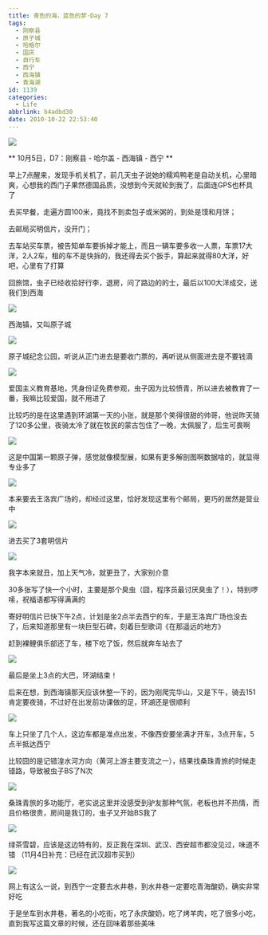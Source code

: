 ```yaml
---
title: 青色的海，蓝色的梦·Day 7
tags:
  - 刚察县
  - 原子城
  - 哈格尔
  - 国庆
  - 自行车
  - 西宁
  - 西海镇
  - 青海湖
id: 1139
categories:
  - Life
abbrlink: b4adbd30
date: 2010-10-22 22:53:40
---
```

![](/images/2010/10/22_201010222309382814_7389.jpg)

** 10月5日，D7：刚察县 - 哈尔盖 - 西海镇 - 西宁 **

早上7点醒来，发现手机关机了，前几天虫子说她的糯鸡鸭老是自动关机，心里暗爽，心想我的西门子果然德国品质，没想到今天就轮到我了，后面连GPS也杯具了

去买早餐，走遍方圆100米，竟找不到卖包子或米粥的，到处是馍和月饼；

去邮局买明信片，没开门；

去车站买车票，被告知单车要拆掉才能上，而且一辆车要多收一人票，车票17大洋，2人2车，租的车不是快拆的，我还得去买个扳手，算起来就得80大洋，好吧，心里有了打算

回旅馆，虫子已经收拾好行李，退房，问了路边的的士，最后以100大洋成交，送我们到西海
<!--more-->
![](/images/2010/10/22_201010291702115687_7390.jpg)

西海镇，又叫原子城

![](/images/2010/10/22_201010291703204002_7391.jpg)

原子城纪念公园，听说从正门进去是要收门票的，再听说从侧面进去是不要钱滴

![](/images/2010/10/22_201010291704313267_7392.jpg)

爱国主义教育基地，凭身份证免费参观，虫子因为比较愤青，所以进去被教育了一番，我嘛比较爱国，就不用进了

比较巧的是在这里遇到环湖第一天的小张，就是那个笑得很甜的帅哥，他说昨天骑了120多公里，夜骑太冷了就在牧民的蒙古包住了一晚，太佩服了，后生可畏啊

![](/images/2010/10/22_201010291721055551_7393.jpg)

这是中国第一颗原子弹，感觉就像模型展，如果有更多解剖图啊数据啥的，就显得专业多了

![](/images/2010/10/22_201010291722332081_7394.jpg)

本来要去王洛宾广场的，却经过这里，恰好发现这里有个邮局，更巧的居然是营业中

![](/images/2010/10/22_201010291724130573_7395.jpg)

进去买了3套明信片

![](/images/2010/10/22_201010291725078111_7396.jpg)

我字本来就丑，加上天气冷，就更丑了，大家别介意

30多张写了快一个小时，主要是那个臭虫（囧，程序员最讨厌臭虫了！），特别啰嗦，祝福语都写得满满的

寄好明信片已快下午2点，计划是坐2点半去西宁的车，于是王洛宾广场也没去了，后来知道那里有一块巨型石碑，刻着巨型歌词《在那遥远的地方》

赶到裸鲤俱乐部还了车，楼下吃了饭，然后就奔车站去了

![](/images/2010/10/22_201010291731182845_7397.jpg)

最后是坐上3点的大巴，环湖结束！

后来在想，到西海镇那天应该休整一下的，因为刚爬完华山，又是下午，骑去151肯定要夜骑，不过好在出发前功课做的足，环湖还是很顺利

![](/images/2010/10/22_201010291732275057_7398.jpg)

车上只坐了几个人，这边车都是准点出发，不像西安要坐满才开车，3点开车，5点半抵达西宁

比较囧的是记错湟水河方向（黄河上游主要支流之一），结果找桑珠青旅的时候走错路，导致被虫子BS了N次

![](/images/2010/10/22_201010291743114333_7399.jpg)

桑珠青旅的多功能厅，老实说这里并没感受到驴友那种气氛，老板也并不热情，而且价格很贵，房间是我订的，虫子又开始BS我了

![](/images/2010/10/22_201010291745458400_7400.jpg)

绿茶雪碧，应该是这边特有的，反正我在深圳、武汉、西安超市都没见过，味道不错
（11月4日补充：已经在武汉超市买到）

![](/images/2010/10/22_201010291746385425_7401.jpg)

网上有这么一说，到西宁一定要去水井巷，到水井巷一定要吃青海酸奶，确实非常好吃

于是坐车到水井巷，著名的小吃街，吃了永庆酸奶，吃了烤羊肉，吃了很多小吃，直到我写这篇文章的时候，还在回味着那些美味